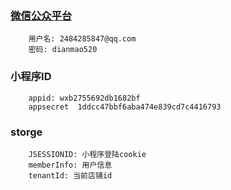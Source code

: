 
### [微信公众平台](https://mp.weixin.qq.com/)
        用户名: 2484285847@qq.com
        密码: dianmao520
### 小程序ID
        appid: wxb2755692db1682bf
        appsecret  1ddcc47bbf6aba474e839cd7c4416793

### storge
        JSESSIONID: 小程序登陆cookie
        memberInfo: 用户信息
        tenantId: 当前店铺id

